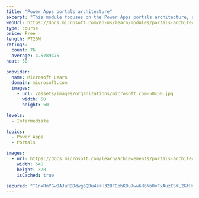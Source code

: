 ```yaml
---
title: "Power Apps portals architecture"
excerpt: "This module focuses on the Power Apps portals architecture, such as how the various components work together to build a portal. Additionally, it explains how the components are installed and come to together in a working portal. The module also describes the maker and configuration tools that you can use to build and customize Power Apps portals."
webUrl: https://docs.microsoft.com/en-us/learn/modules/portals-architecture/
type: course
price: Free
length: PT26M
ratings:
  count: 76
  average: 4.5789475
heat: 50

provider:
  name: Microsoft Learn
  domain: microsoft.com
  images:
    - url: /assets/images/organizations/microsoft.com-50x50.jpg
      width: 50
      height: 50

levels:
  - Intermediate

topics:
  - Power Apps
  - Portals

images:
  - url: https://docs.microsoft.com/learn/achievements/portals-architecture-social.png
    width: 640
    height: 320
    isCached: true

secured: "T1nxRnYGw0AJuRBDdwg6QDu4k+H328FOphK0u7ww6H6Nb0vFxAuzCSKL2GfHdWPxJATGLMqfgy5HfwqrMPf7uFUvW9PjNXJIlxgdMZpxO1q9p8w+8SLZpnzhXiaQSx2jX2vkMJr761DFob+c9dXVYcft2f96aT3ElEFvQvMBgfTvlqXYbKDOWmPIhPdaQNCFhmQGGLmi4TcSa2jxVJrvp9l9B13kGnA4lIy/uU/FCBrc/7jeq2H9UWJahSphzzVlvoQcghd9+8ta/g26aL+s+SIllJNb3QyBU7nonYGhHZ2/C4IBluyercqY59zIhhJKax65frfOKmaWylWTWcL2Z5qVjsa0dCuvfk7GQ0VQS+2HoTLfbfWED1ANBRd0aUbpVGLB7cq485J5vsUcd89wgcICZ0IGvCXobDvPKRBbRWg=;yDTGpOmF1jieI8lJsxOniA=="
---
```


